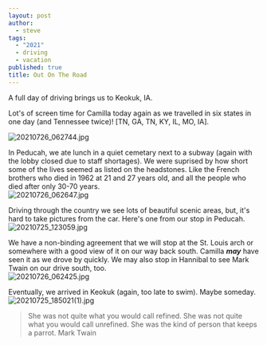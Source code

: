```yaml
---
layout: post
author:
  - steve
tags:
  - "2021"
  - driving
  - vacation
published: true
title: Out On The Road
---
```

A full day of driving brings us to Keokuk, IA.  

Lot's of screen time for Camilla today again as we travelled in six states in one day (and Tennessee twice)! [TN, GA, TN, KY, IL, MO, IA].  

![20210726_062744.jpg]({{site.baseurl}}/assets/media/20210726_062744.jpg)

In Peducah, we ate lunch in a quiet cemetary next to a subway (again with the lobby closed due to staff shortages).  We were suprised by how short some of the lives seemed as listed on the headstones.  Like the French brothers who died in 1962 at 21 and 27 years old, and all the people who died after only 30-70 years.  
![20210726_062647.jpg]({{site.baseurl}}/assets/media/20210726_062647.jpg)

Driving through the country we see lots of beautiful scenic areas, but, it's hard to take pictures from the car.  Here's one from our stop in Peducah.  
![20210725_123059.jpg]({{site.baseurl}}/assets/media/20210725_123059.jpg)

We have a non-binding agreement that we will stop at the St. Louis arch or somewhere with a good view of it on our way back south.  Camilla ***may*** have seen it as we drove by quickly. We may also stop in Hannibal to see Mark Twain on our drive south, too.  
![20210726_062425.jpg]({{site.baseurl}}/assets/media/20210726_062425.jpg)

Eventually, we arrived in Keokuk (again, too late to swim).  Maybe someday.  
![20210725_185021(1).jpg]({{site.baseurl}}/assets/media/20210725_185021(1).jpg)

>She was not quite what you would call refined. She was not quite what you would call unrefined. She was the kind of person that keeps a parrot.
>Mark Twain

